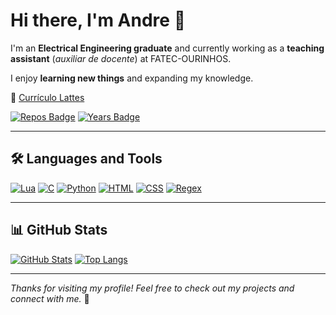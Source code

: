 # Hi there, I'm Andre 👋

I'm an **Electrical Engineering graduate** and currently working as a **teaching assistant** (_auxiliar de docente_) at FATEC-OURINHOS.  

I enjoy **learning new things** and expanding my knowledge.

📄 [Currículo Lattes](http://lattes.cnpq.br/7780103076826692)

[![Repos Badge](https://badges.pufler.dev/repos/AndreOliveiraMendes)](https://badges.pufler.dev)
[![Years Badge](https://badges.pufler.dev/years/AndreOliveiraMendes)](https://badges.pufler.dev)

---

## 🛠️ Languages and Tools

[![Lua](https://img.shields.io/badge/Lua-2C2D72?style=flat-square&logo=lua&logoColor=white)](https://img.shields.io)
[![C](https://img.shields.io/badge/C-00599C?style=flat&logo=c&logoColor=white)](https://img.shields.io)
[![Python](https://img.shields.io/badge/Python-3776AB?style=flat&logo=python&logoColor=white)](https://img.shields.io)
[![HTML](https://img.shields.io/badge/HTML5-E34F26?style=flat&logo=html5&logoColor=white)](https://img.shields.io)
[![CSS](https://img.shields.io/badge/CSS3-1572B6?style=flat&logo=css3&logoColor=white)](https://img.shields.io)
[![Regex](https://img.shields.io/badge/Regex-323330?style=flat-square&logo=regex&logoColor=white)](https://img.shields.io)

---

## 📊 GitHub Stats

[![GitHub Stats](https://github-readme-stats.vercel.app/api?username=AndreOliveiraMendes&show_icons=true&theme=default)](https://github.com/anuraghazra/github-readme-stats)
[![Top Langs](https://github-readme-stats.vercel.app/api/top-langs/?username=AndreOliveiraMendes&layout=compact)](https://github.com/anuraghazra/github-readme-stats)

---

_Thanks for visiting my profile! Feel free to check out my projects and connect with me._ 🚀
